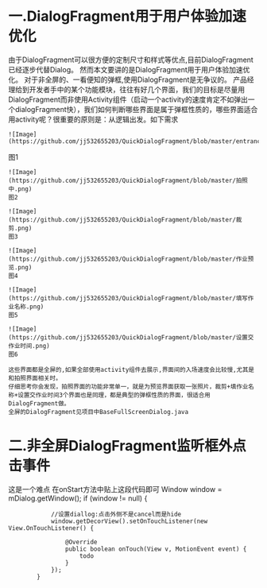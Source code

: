 # 一.DialogFragment用于用户体验加速优化
由于DialogFragment可以很方便的定制尺寸和样式等优点,目前DialogFragment已经逐步代替Dialog。
然而本文要讲的是DialogFragment用于用户体验加速优化。
    对于非全屏的、一看便知的弹框,使用DialogFragment是无争议的。
    产品经理给到开发者手中的某个功能模块，往往有好几个界面，我们的目标是尽量用DialogFragment而非使用Activity组件（启动一个activity的速度肯定不如弹出一个dialogFragment快），我们如何判断哪些界面是属于弹框性质的，哪些界面适合用activity呢？很重要的原则是：从逻辑出发。如下需求
    
    ![Image](https://github.com/jj532655203/QuickDialogFragment/blob/master/entrance.png)
图1
    
    ![Image](https://github.com/jj532655203/QuickDialogFragment/blob/master/拍照中.png)
    图2
    
    ![Image](https://github.com/jj532655203/QuickDialogFragment/blob/master/裁剪.png)
    图3
    
    ![Image](https://github.com/jj532655203/QuickDialogFragment/blob/master/作业预览.png)
    图4
    
    ![Image](https://github.com/jj532655203/QuickDialogFragment/blob/master/填写作业名称.png)
    图5
    
    ![Image](https://github.com/jj532655203/QuickDialogFragment/blob/master/设置交作业时间.png)
    图6
    
    这些界面都是全屏的,如果全部使用activity组件去展示,界面间的入场速度会比较慢,尤其是和拍照界面相关时。
    仔细思考你会发现，拍照界面的功能非常单一，就是为预览界面获取一张照片，裁剪+填作业名称+设置交作业时间3个界面也是同理，都是典型的弹框性质的界面，很适合用DialogFragment做。
    全屏的DialogFragment见项目中BaseFullScreenDialog.java
    
    
# 二.非全屏DialogFragment监听框外点击事件
这是一个难点
在onStart方法中贴上这段代码即可
            Window window = mDialog.getWindow();
            if (window != null) {

                //设置diallog:点击外侧不是cancel而是hide
                window.getDecorView().setOnTouchListener(new View.OnTouchListener() {

                    @Override
                    public boolean onTouch(View v, MotionEvent event) {
                        todo
                    }
                });
            }
